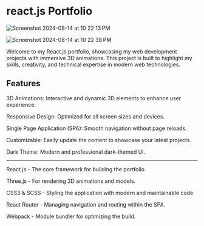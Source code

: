 
<h1>react.js  Portfolio</h1>




![Screenshot 2024-08-14 at 10 22 13 PM](https://github.com/user-attachments/assets/b840a480-3e21-4160-a299-7a9b817fe1ff)



![Screenshot 2024-08-14 at 10 22 38 PM](https://github.com/user-attachments/assets/406fab7c-1406-4c3f-bf4e-9b03d11ba8b5)

Welcome to my React.js portfolio, showcasing my web development projects with immersive 3D animations. This project is built to highlight my skills, creativity, and technical expertise in modern web technologies.


Features
---------
3D Animations: Interactive and dynamic 3D elements to enhance user experience.

Responsive Design: Optimized for all screen sizes and devices.

Single Page Application (SPA): Smooth navigation without page reloads.

Customizable: Easily update the content to showcase your latest projects.

Dark Theme: Modern and professional dark-themed UI.


------------------
React.js - The core framework for building the portfolio.

Three.js - For rendering 3D animations and models.

CSS3 & SCSS - Styling the application with modern and maintainable code.

React Router - Managing navigation and routing within the SPA.

Webpack - Module bundler for optimizing the build.
